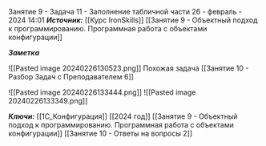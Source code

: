 
Занятие 9 - Задача 11 - Заполнение табличной части
 26 - февраль - 2024  14:01 
***Источник:***  [[Курс IronSkills]] [[Занятие 9 - Объектный подход к программированию. Программная работа с объектами конфигурации]]

***Заметка*** 

![[Pasted image 20240226130523.png]]
Похожая задача [[Занятие 10  -  Разбор Задач с Преподавателем  6]]

![[Pasted image 20240226133444.png]]
![[Pasted image 20240226133349.png]]


***Ключи:*** [[1С_Конфигурация]] [[2024 год]]  [[Занятие 9 - Объектный подход к программированию. Программная работа с объектами конфигурации]] [[Занятие 10 - Ответы на вопросы 2]]